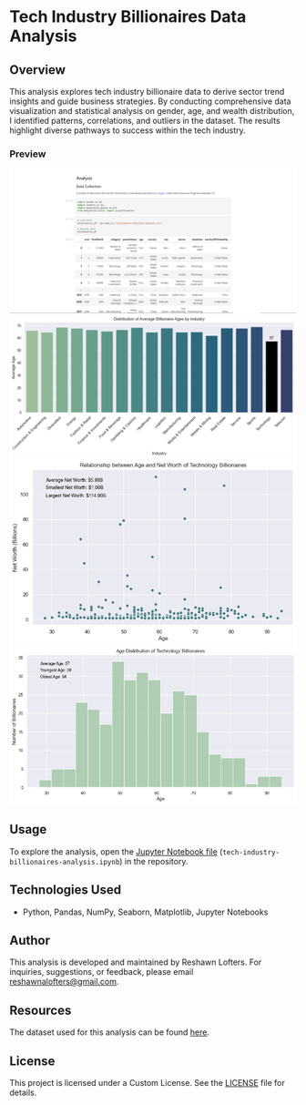 # Tech Industry Billionaires Data Analysis

## Overview
This analysis explores tech industry billionaire data to derive sector trend insights and guide business strategies. By conducting comprehensive data visualization and statistical analysis on gender, age, and wealth distribution, I identified patterns, correlations, and outliers in the dataset. The results highlight diverse pathways to success within the tech industry.

### Preview
![Analysis section](images/analysis-section.jpg)
![Age Distribution by Industry Graph](images/age-distribution-by-industry-graph.png)
![Age-Net-Worth Relationship Graph](images/age-net-worth-relationship-graph.png)
![Age Distribution Graph](images/age-distribution-graph.png)

## Usage
To explore the analysis, open the [Jupyter Notebook file](https://github.com/reshawnlofters/tech-industry-billionaires-analysis/blob/main/tech-industry-billionaires-analysis.ipynb) (`tech-industry-billionaires-analysis.ipynb`) in the repository.

## Technologies Used
- Python, Pandas, NumPy, Seaborn, Matplotlib, Jupyter Notebooks

## Author
This analysis is developed and maintained by Reshawn Lofters. For inquiries, suggestions, or feedback, please email [reshawnalofters@gmail.com](mailto:reshawnalofters@gmail.com).

## Resources
The dataset used for this analysis can be found [here](https://www.kaggle.com/datasets/nelgiriyewithana/billionaires-statistics-dataset).

## License
This project is licensed under a Custom License. See the [LICENSE](./LICENSE) file for details.
